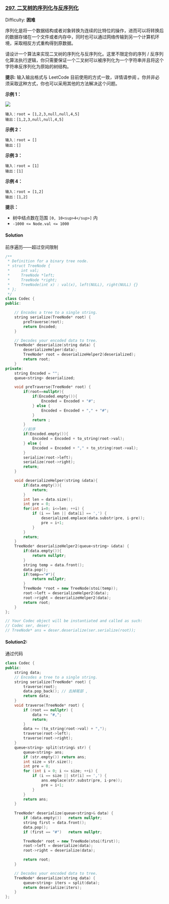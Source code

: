 ### [297\. 二叉树的序列化与反序列化](https://leetcode-cn.com/problems/serialize-and-deserialize-binary-tree/)

Difficulty: **困难**


序列化是将一个数据结构或者对象转换为连续的比特位的操作，进而可以将转换后的数据存储在一个文件或者内存中，同时也可以通过网络传输到另一个计算机环境，采取相反方式重构得到原数据。

请设计一个算法来实现二叉树的序列化与反序列化。这里不限定你的序列 / 反序列化算法执行逻辑，你只需要保证一个二叉树可以被序列化为一个字符串并且将这个字符串反序列化为原始的树结构。

**提示:** 输入输出格式与 LeetCode 目前使用的方式一致，详情请参阅 。你并非必须采取这种方式，你也可以采用其他的方法解决这个问题。

**示例 1：**

![](https://assets.leetcode.com/uploads/2020/09/15/serdeser.jpg)

```
输入：root = [1,2,3,null,null,4,5]
输出：[1,2,3,null,null,4,5]
```

**示例 2：**

```
输入：root = []
输出：[]
```

**示例 3：**

```
输入：root = [1]
输出：[1]
```

**示例 4：**

```
输入：root = [1,2]
输出：[1,2]
```

**提示：**

*   树中结点数在范围 `[0, 10<sup>4</sup>]` 内
*   `-1000 <= Node.val <= 1000`


#### Solution

前序遍历——超过空间限制

```cpp
​/**
 * Definition for a binary tree node.
 * struct TreeNode {
 *     int val;
 *     TreeNode *left;
 *     TreeNode *right;
 *     TreeNode(int x) : val(x), left(NULL), right(NULL) {}
 * };
 */
class Codec {
public:

    // Encodes a tree to a single string.
    string serialize(TreeNode* root) {
        preTraverse(root);
        return Encoded;
    }

    // Decodes your encoded data to tree.
    TreeNode* deserialize(string data) {
        deserializeHelper(data);
        TreeNode* root = deserializeHelper2(deserialized);
        return root;
    }
private:
    string Encoded = "";
    queue<string> deserialized;

    void preTraverse(TreeNode* root) {
        if(root==nullptr){
            if(Encoded.empty()){
                Encoded = Encoded + "#";
            } else {
                Encoded = Encoded + "," + "#";
            }
            return ;
        }
        //前序
        if(Encoded.empty()){
            Encoded = Encoded + to_string(root->val);
        } else {
            Encoded = Encoded + "," + to_string(root->val);
        }
        serialize(root->left);
        serialize(root->right);
        return;
    }

    void deserializeHelper(string &data){
        if(data.empty()){
            return;
        }
        int len = data.size();
        int pre = 0;
        for(int i=0; i<=len; ++i) {
            if (i == len || data[i] == ',') {
                deserialized.emplace(data.substr(pre, i-pre));
                pre = i+1;
            }
        }
        return;
    }
    TreeNode* deserializeHelper2(queue<string> &data) {
        if(data.empty()){
            return nullptr;
        }
        string temp = data.front();
        data.pop();
        if(temp=="#"){
            return nullptr;
        }
        TreeNode *root = new TreeNode(stoi(temp));
        root->left = deserializeHelper2(data);
        root->right = deserializeHelper2(data);
        return root;
    }
};

// Your Codec object will be instantiated and called as such:
// Codec ser, deser;
// TreeNode* ans = deser.deserialize(ser.serialize(root));
```

#### Solution2:

通过代码

```cpp
class Codec {
public:
    string data;
    // Encodes a tree to a single string.
    string serialize(TreeNode* root) {
        traverse(root);
        data.pop_back(); // 去掉尾部 ,
        return data;
    }
    void traverse(TreeNode* root) {
        if (root == nullptr) {
            data += "#,";
            return;
        }
        data += (to_string(root->val) + ",");
        traverse(root->left);
        traverse(root->right);
    }
    queue<string> split(string& str) {
        queue<string> ans;
        if (str.empty()) return ans;
        int size = str.size();
        int pre = 0;
        for (int i = 0; i <= size; ++i) {
            if (i == size || str[i] == ',') {
                ans.emplace(str.substr(pre, i-pre));
                pre = i+1;
            }
        }
        return ans;
    }
    
    TreeNode* deserialize(queue<string>& data) {
        if (data.empty())   return nullptr;
        string first = data.front();
        data.pop();
        if (first == "#")   return nullptr;

        TreeNode* root = new TreeNode(stoi(first));
        root->left = deserialize(data);
        root->right = deserialize(data);

        return root;
    }

    // Decodes your encoded data to tree.
    TreeNode* deserialize(string data) {
        queue<string> iters = split(data);
        return deserialize(iters);
    }
};

```